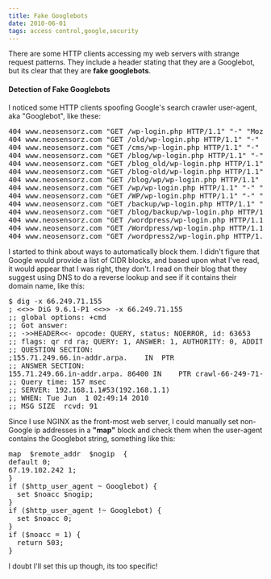 ```yaml
---
title: Fake Googlebots
date: 2010-06-01
tags: access control,google,security
---
```

There are some HTTP clients accessing my web servers with strange request patterns. They include a header stating that they are a Googlebot, but its clear that they are **fake googlebots**.

#### **Detection of Fake Googlebots**

I noticed some HTTP clients spoofing Google's search crawler user-agent, aka "Googlebot", like these:

<pre class="sh_sh">
404 www.neosensorz.com "GET /wp-login.php HTTP/1.1" "-" "Mozilla/5.0 (compatible; Googlebot/2.1; +http://www.google.com/bot.html)" 67.19.102.242 0.014
404 www.neosensorz.com "GET /old/wp-login.php HTTP/1.1" "-" "Mozilla/5.0 (compatible; Googlebot/2.1; +http://www.google.com/bot.html)" 67.19.102.242 0.007
404 www.neosensorz.com "GET /cms/wp-login.php HTTP/1.1" "-" "Mozilla/5.0 (compatible; Googlebot/2.1; +http://www.google.com/bot.html)" 67.19.102.242 0.007
404 www.neosensorz.com "GET /blog/wp-login.php HTTP/1.1" "-" "Mozilla/5.0 (compatible; Googlebot/2.1; +http://www.google.com/bot.html)" 67.19.102.242 0.005
404 www.neosensorz.com "GET /blog_old/wp-login.php HTTP/1.1" "-" "Mozilla/5.0 (compatible; Googlebot/2.1; +http://www.google.com/bot.html)" 67.19.102.242 0.006
404 www.neosensorz.com "GET /blog-old/wp-login.php HTTP/1.1" "-" "Mozilla/5.0 (compatible; Googlebot/2.1; +http://www.google.com/bot.html)" 67.19.102.242 0.007
404 www.neosensorz.com "GET /blog/wp/wp-login.php HTTP/1.1" "-" "Mozilla/5.0 (compatible; Googlebot/2.1; +http://www.google.com/bot.html)" 67.19.102.242 0.006
404 www.neosensorz.com "GET /wp/wp-login.php HTTP/1.1" "-" "Mozilla/5.0 (compatible; Googlebot/2.1; +http://www.google.com/bot.html)" 67.19.102.242 0.006
404 www.neosensorz.com "GET /WP/wp-login.php HTTP/1.1" "-" "Mozilla/5.0 (compatible; Googlebot/2.1; +http://www.google.com/bot.html)" 67.19.102.242 0.004
404 www.neosensorz.com "GET /backup/wp-login.php HTTP/1.1" "-" "Mozilla/5.0 (compatible; Googlebot/2.1; +http://www.google.com/bot.html)" 67.19.102.242 0.006
404 www.neosensorz.com "GET /blog/backup/wp-login.php HTTP/1.1" "-" "Mozilla/5.0 (compatible; Googlebot/2.1; +http://www.google.com/bot.html)" 67.19.102.242 0.006
404 www.neosensorz.com "GET /wordpress/wp-login.php HTTP/1.1" "-" "Mozilla/5.0 (compatible; Googlebot/2.1; +http://www.google.com/bot.html)" 67.19.102.242 0.006
404 www.neosensorz.com "GET /Wordpress/wp-login.php HTTP/1.1" "-" "Mozilla/5.0 (compatible; Googlebot/2.1; +http://www.google.com/bot.html)" 67.19.102.242 0.005
404 www.neosensorz.com "GET /wordpress2/wp-login.php HTTP/1.1" "-" "Mozilla/5.0 (compatible; Googlebot/2.1; +http://www.google.com/bot.html)" 67.19.102.242 0.008
</pre>

I started to think about ways to automatically block them. I didn't figure that Google would provide a list of CIDR blocks, and based upon what I've read, it would appear that I was right, they don't. I read on their blog that they suggest using DNS to do a reverse lookup and see if it contains their domain name, like this:

<pre class="sh_sh">
$ dig -x 66.249.71.155
; &lt;&lt;>> DiG 9.6.1-P1 &lt;&lt;>> -x 66.249.71.155
;; global options: +cmd
;; Got answer:
;; ->>HEADER&lt;&lt;- opcode: QUERY, status: NOERROR, id: 63653
;; flags: qr rd ra; QUERY: 1, ANSWER: 1, AUTHORITY: 0, ADDITIONAL: 0
;; QUESTION SECTION:
;155.71.249.66.in-addr.arpa.	IN	PTR
;; ANSWER SECTION:
155.71.249.66.in-addr.arpa. 86400 IN	PTR	crawl-66-249-71-155.googlebot.com.
;; Query time: 157 msec
;; SERVER: 192.168.1.1#53(192.168.1.1)
;; WHEN: Tue Jun  1 02:49:14 2010
;; MSG SIZE  rcvd: 91
</pre>

Since I use NGINX as the front-most web server, I could manually set non-Google ip addresses in a **"map"** block and check them when the user-agent contains the Googlebot string, something like this:

<pre class="sh_c">
map  $remote_addr  $nogip  {
default 0;
67.19.102.242 1;
}
if ($http_user_agent ~ Googlebot) {
  set $noacc $nogip;
}
if ($http_user_agent !~ Googlebot) {
  set $noacc 0;
}
if ($noacc = 1) {
  return 503;
}
</pre>

I doubt I'll set this up though, its too specific!

